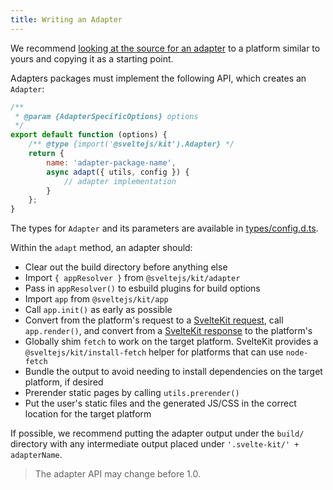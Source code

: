 ```yaml
---
title: Writing an Adapter
---
```


We recommend [looking at the source for an adapter](https://github.com/sveltejs/kit/tree/master/packages) to a platform similar to yours and copying it as a starting point.

Adapters packages must implement the following API, which creates an `Adapter`:

```js
/**
 * @param {AdapterSpecificOptions} options
 */
export default function (options) {
	/** @type {import('@sveltejs/kit').Adapter} */
	return {
		name: 'adapter-package-name',
		async adapt({ utils, config }) {
			// adapter implementation
		}
	};
}
```

The types for `Adapter` and its parameters are available in [types/config.d.ts](https://github.com/sveltejs/kit/blob/master/packages/kit/types/config.d.ts).

Within the `adapt` method, an adapter should:

- Clear out the build directory before anything else
- Import `{ appResolver }` from `@sveltejs/kit/adapter`
- Pass in `appResolver()` to esbuild plugins for build options
- Import `app` from `@sveltejs/kit/app`
- Call `app.init()` as early as possible
- Convert from the platform's request to a [SvelteKit request](#hooks-handle), call `app.render()`, and convert from a [SvelteKit response](#hooks-handle) to the platform's
- Globally shim `fetch` to work on the target platform. SvelteKit provides a `@sveltejs/kit/install-fetch` helper for platforms that can use `node-fetch`
- Bundle the output to avoid needing to install dependencies on the target platform, if desired
- Prerender static pages by calling `utils.prerender()`
- Put the user's static files and the generated JS/CSS in the correct location for the target platform

If possible, we recommend putting the adapter output under the `build/` directory with any intermediate output placed under `'.svelte-kit/' + adapterName`.

> The adapter API may change before 1.0.

